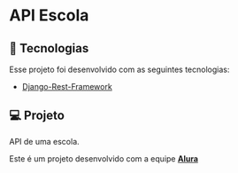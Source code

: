 # API Escola

## 📎 Tecnologias

Esse projeto foi desenvolvido com as seguintes tecnologias:
- [Django-Rest-Framework](https://www.django-rest-framework.org/)

## 💻 Projeto
API de uma escola.


Este é um projeto desenvolvido com a equipe **[Alura](https://www.alura.com.br/)**
